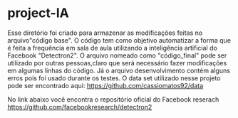 # project-IA

Esse diretório foi criado para armazenar as modificações feitas no arquivo"código base".
O código tem como objetivo automatizar a forma que é feita a frequência em sala de aula 
utilizando a inteligência artificial do Facebook "Detectron2".
O arquivo nomeado como "código_final" pode ser utilizado por outras pessoas,claro que será necessário 
fazer modificações em algumas linhas do código.
Já o arquivo desenvolvimento contém alguns erros pois foi usado durante os testes.
O data set utilizado nesse projeto pode ser encontrado aqui: https://github.com/cassiomatos92/data



No link abaixo você encontra o repositório oficial do Facebook reserach 
https://github.com/facebookresearch/detectron2
